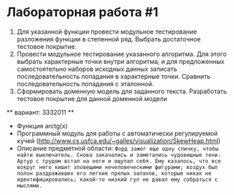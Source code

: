 # Лабораторная работа #1
1. Для указанной функции провести модульное тестирование разложения функции в степенной ряд. Выбрать достаточное тестовое покрытие.
2. Провести модульное тестирование указанного алгоритма. Для этого выбрать характерные точки внутри алгоритма, и для предложенных самостоятельно наборов исходных данных записать последовательность попадания в характерные точки. Сравнить последовательность попадания с эталонной.
3. Сформировать доменную модель для заданного текста.  Разработать тестовое покрытие для данной доменной модели

** вариант: 3332011 **

- Функция arctg(x)
- Программный модуль для работы с автоматически регулируемой кучей (http://www.cs.usfca.edu/~galles/visualization/SkewHeap.html)
- Описание предметной области:
`Форд зажег еще одну спичку, чтобы найти выключатель. Снова закачались и заметались чудовищные тени. Артур с трудом встал на ноги и ощупал себя. Ему казалось, что все вокруг него кишит зловещими нечеловеческими фигурами; воздух был полон раздражавших его легкие прелых запахов, которые никак не идентифицировались; какой-то низкий гул не давал ему собраться с мыслями.`
